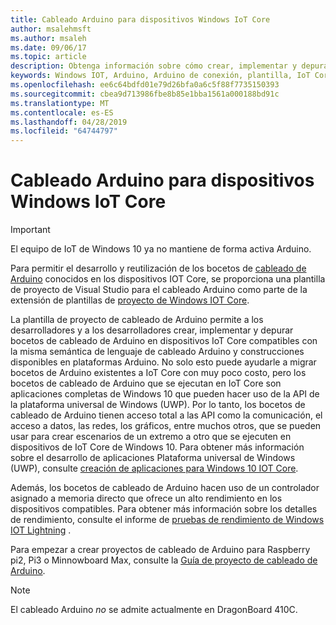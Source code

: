 ```yaml
---
title: Cableado Arduino para dispositivos Windows IoT Core
author: msalehmsft
ms.author: msaleh
ms.date: 09/06/17
ms.topic: article
description: Obtenga información sobre cómo crear, implementar y depurar bocetos de cableado de Arduino en dispositivos Windows IoT Core compatibles.
keywords: Windows IOT, Arduino, Arduino de conexión, plantilla, IoT Core, UWP
ms.openlocfilehash: ee6c64bdfd01e79d26bfa0a6c5f88f7735150393
ms.sourcegitcommit: cbea9d713986fbe8b85e1bba1561a000188bd91c
ms.translationtype: MT
ms.contentlocale: es-ES
ms.lasthandoff: 04/28/2019
ms.locfileid: "64744797"
---
```

# <a name="arduino-wiring-for-windows-iot-core-devices"></a>Cableado Arduino para dispositivos Windows IoT Core

> [!IMPORTANT]
> El equipo de IoT de Windows 10 ya no mantiene de forma activa Arduino.

Para permitir el desarrollo y reutilización de los bocetos de [cableado de Arduino](https://www.arduino.cc/en/Reference/HomePage) conocidos en los dispositivos IOT Core, se proporciona una plantilla de proyecto de Visual Studio para el cableado Arduino como parte de la extensión de plantillas de [proyecto de Windows IOT Core](https://go.microsoft.com/fwlink/?linkid=847472).

La plantilla de proyecto de cableado de Arduino permite a los desarrolladores y a los desarrolladores crear, implementar y depurar bocetos de cableado de Arduino en dispositivos IoT Core compatibles con la misma semántica de lenguaje de cableado Arduino y construcciones disponibles en plataformas Arduino. No solo esto puede ayudarle a migrar bocetos de Arduino existentes a IoT Core con muy poco costo, pero los bocetos de cableado de Arduino que se ejecutan en IoT Core son aplicaciones completas de Windows 10 que pueden hacer uso de la API de la plataforma universal de Windows (UWP). Por lo tanto, los bocetos de cableado de Arduino tienen acceso total a las API como la comunicación, el acceso a datos, las redes, los gráficos, entre muchos otros, que se pueden usar para crear escenarios de un extremo a otro que se ejecuten en dispositivos de IoT Core de Windows 10. Para obtener más información sobre el desarrollo de aplicaciones Plataforma universal de Windows (UWP), consulte [creación de aplicaciones para Windows 10 IOT Core](../develop-your-app/BuildingAppsForIoTCore.md).

Además, los bocetos de cableado de Arduino hacen uso de un controlador asignado a memoria directo que ofrece un alto rendimiento en los dispositivos compatibles. Para obtener más información sobre los detalles de rendimiento, consulte el informe de [pruebas de rendimiento de Windows IOT Lightning](../develop-your-app/LightningPerformance.md) .

Para empezar a crear proyectos de cableado de Arduino para Raspberry pi2, Pi3 o Minnowboard Max, consulte la [Guía de proyecto de cableado de Arduino](ArduinoWiringProjectGuide.md).

> [!NOTE]
> El cableado Arduino *no* se admite actualmente en DragonBoard 410C.
